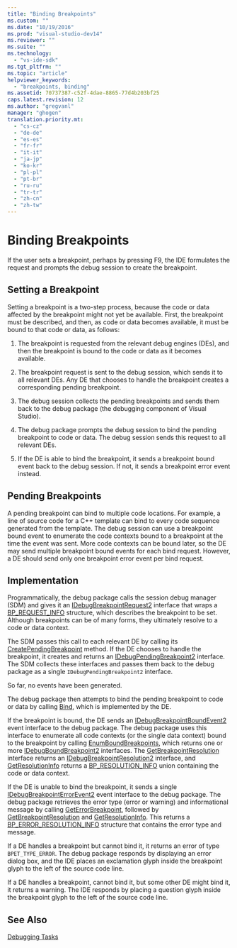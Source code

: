 ```yaml
---
title: "Binding Breakpoints"
ms.custom: ""
ms.date: "10/19/2016"
ms.prod: "visual-studio-dev14"
ms.reviewer: ""
ms.suite: ""
ms.technology: 
  - "vs-ide-sdk"
ms.tgt_pltfrm: ""
ms.topic: "article"
helpviewer_keywords: 
  - "breakpoints, binding"
ms.assetid: 70737387-c52f-4dae-8865-77d4b203bf25
caps.latest.revision: 12
ms.author: "gregvanl"
manager: "ghogen"
translation.priority.mt: 
  - "cs-cz"
  - "de-de"
  - "es-es"
  - "fr-fr"
  - "it-it"
  - "ja-jp"
  - "ko-kr"
  - "pl-pl"
  - "pt-br"
  - "ru-ru"
  - "tr-tr"
  - "zh-cn"
  - "zh-tw"
---
```

# Binding Breakpoints
If the user sets a breakpoint, perhaps by pressing F9, the IDE formulates the request and prompts the debug session to create the breakpoint.  
  
## Setting a Breakpoint  
 Setting a breakpoint is a two-step process, because the code or data affected by the breakpoint might not yet be available. First, the breakpoint must be described, and then, as code or data becomes available, it must be bound to that code or data, as follows:  
  
1.  The breakpoint is requested from the relevant debug engines (DEs), and then the breakpoint is bound to the code or data as it becomes available.  
  
2.  The breakpoint request is sent to the debug session, which sends it to all relevant DEs. Any DE that chooses to handle the breakpoint creates a corresponding pending breakpoint.  
  
3.  The debug session collects the pending breakpoints and sends them back to the debug package (the debugging component of Visual Studio).  
  
4.  The debug package prompts the debug session to bind the pending breakpoint to code or data. The debug session sends this request to all relevant DEs.  
  
5.  If the DE is able to bind the breakpoint, it sends a breakpoint bound event back to the debug session. If not, it sends a breakpoint error event instead.  
  
## Pending Breakpoints  
 A pending breakpoint can bind to multiple code locations. For example, a line of source code for a C++ template can bind to every code sequence generated from the template. The debug session can use a breakpoint bound event to enumerate the code contexts bound to a breakpoint at the time the event was sent. More code contexts can be bound later, so the DE may send multiple breakpoint bound events for each bind request. However, a DE should send only one breakpoint error event per bind request.  
  
## Implementation  
 Programmatically, the debug package calls the session debug manager (SDM) and gives it an [IDebugBreakpointRequest2](../extensibility-debugger-reference/idebugbreakpointrequest2.md) interface that wraps a [BP_REQUEST_INFO](../extensibility-debugger-reference/bp_request_info.md) structure, which describes the breakpoint to be set. Although breakpoints can be of many forms, they ultimately resolve to a code or data context.  
  
 The SDM passes this call to each relevant DE by calling its [CreatePendingBreakpoint](../extensibility-debugger-reference/idebugengine2--creatependingbreakpoint.md) method. If the DE chooses to handle the breakpoint, it creates and returns an [IDebugPendingBreakpoint2](../extensibility-debugger-reference/idebugpendingbreakpoint2.md) interface. The SDM collects these interfaces and passes them back to the debug package as a single `IDebugPendingBreakpoint2` interface.  
  
 So far, no events have been generated.  
  
 The debug package then attempts to bind the pending breakpoint to code or data by calling [Bind](../extensibility-debugger-reference/idebugpendingbreakpoint2--bind.md), which is implemented by the DE.  
  
 If the breakpoint is bound, the DE sends an [IDebugBreakpointBoundEvent2](../extensibility-debugger-reference/idebugbreakpointboundevent2.md) event interface to the debug package. The debug package uses this interface to enumerate all code contexts (or the single data context) bound to the breakpoint by calling [EnumBoundBreakpoints](../extensibility-debugger-reference/idebugbreakpointboundevent2--enumboundbreakpoints.md), which returns one or more [IDebugBoundBreakpoint2](../extensibility-debugger-reference/idebugboundbreakpoint2.md) interfaces. The [GetBreakpointResolution](../extensibility-debugger-reference/idebugboundbreakpoint2--getbreakpointresolution.md) interface returns an [IDebugBreakpointResolution2](../extensibility-debugger-reference/idebugbreakpointresolution2.md) interface, and [GetResolutionInfo](../extensibility-debugger-reference/idebugbreakpointresolution2--getresolutioninfo.md) returns a [BP_RESOLUTION_INFO](../extensibility-debugger-reference/bp_resolution_info.md) union containing the code or data context.  
  
 If the DE is unable to bind the breakpoint, it sends a single [IDebugBreakpointErrorEvent2](../extensibility-debugger-reference/idebugbreakpointerrorevent2.md) event interface to the debug package. The debug package retrieves the error type (error or warning) and informational message by calling [GetErrorBreakpoint](../extensibility-debugger-reference/idebugbreakpointerrorevent2--geterrorbreakpoint.md), followed by [GetBreakpointResolution](../extensibility-debugger-reference/idebugerrorbreakpoint2--getbreakpointresolution.md) and [GetResolutionInfo](../extensibility-debugger-reference/idebugerrorbreakpointresolution2--getresolutioninfo.md). This returns a [BP_ERROR_RESOLUTION_INFO](../extensibility-debugger-reference/bp_error_resolution_info.md) structure that contains the error type and message.  
  
 If a DE handles a breakpoint but cannot bind it, it returns an error of type `BPET_TYPE_ERROR`. The debug package responds by displaying an error dialog box, and the IDE places an exclamation glyph inside the breakpoint glyph to the left of the source code line.  
  
 If a DE handles a breakpoint, cannot bind it, but some other DE might bind it, it returns a warning. The IDE responds by placing a question glyph inside the breakpoint glyph to the left of the source code line.  
  
## See Also  
 [Debugging Tasks](../extensibility-debugger/debugging-tasks.md)